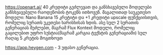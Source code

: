 https://openart.ai/
40 კრედიტი გეძლევათ და განსხავებული მოდელები განსხვავებული რაოდენობის ტოკენს ითხოვენ.
მაგალითად საუკეთესო მოდელი: Nano Banana 15 კრეტიტი და +1 კრედიტი upscale ფუნქციისთვის, რომელიც სურათს უკეთესი ხარისხისას ხდის. ასე სულ 2 სურათის გენერაციას შეძლებთ, მაგრამ Flux Kontext მოდელი, რომელიც გაცილებით უფრო სუსტია(მაგრამ კარგია ტექსტის გენერაციაში) სულ რაღაც 5 კრეტის მოგთხოვთ


https://app.heygen.com - 3 უფასო გენერაცია.